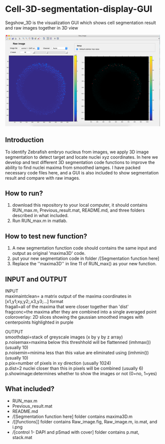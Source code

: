 # Cell-3D-segmentation-display-GUI
Segshow_3D is the visualization GUI which shows cell segmentation result and raw images together in 3D view


 ![image](https://github.com/George-wu509/Embryo-nuclei-segmentation/blob/master/%5Bfunctions%5D/1.png)


Introduction
-------------------------
To identify Zebrafish embryo nucleus from images, we apply 3D image segmentation to detect target and locate nuclei xyz coordinates. In here we develop and test different 3D segmentation code functions to improve the ability to find nuclei maxima from smoothed iamges. I have packed necessary code files here, and a GUI is also included to show segmentation result and compare with raw images.  


How to run?
-------------------------
1. download this repository to your local computer, it should contains RUN_max.m, Previous_result.mat, README.md, and three folders described in what included.  
2. Run RUN_max.m in matlab.   


How to test new function?
-------------------------
1. A new segmentation function code should contains the same input and output as original 'maxima3D' code.  
2. put your new segmentation code in folder /[Segmentation function here]  
3. Replace the ''maxima3D'' in line 11 of RUN_max() as your new function.  


INPUT and OUTPUT
-------------------------
INPUT   
  maximaintclean= a matrix output of the maxima coordinates in [x1,y1;xy,y2;,x3,y3;...] format  
  fragall=all of the maxima that were closer together than 'dist'  
  fragconc=the maxima after they are combined into a single averaged point  
  coloroverlay: 2D slices showing the gaussian smoothed images with centerpoints highlighted in purple  
  
OUTPUT  
  smoothdapi=stack of greyscale images  (x by y by z array)  
  p.noisemax=maxima below this threshhold will be flattenned (imhmax()) (usually 10)  
  p.noisemin=minima less than this value are eliminated using (imhmin()) (usually 10)  
  p.pix=number of pixels in xy direction (usually 1024)  
  p.dist=2 nuclei closer than this in pixels will be combined  (usually 6)  
  p.showimage:determines whether to show the images or not  (0=no, 1=yes)  


What included? 
-------------------------

* RUN_max.m
* Previous_result.mat
* README.md 
* /[Segmentation function here] folder contains maxima3D.m
* /[[functions]] folder contains Raw_image.fig, Raw_image.m, io.mat, and i.png
* /[control 1- DAPI and pSmad with cover] folder contains p.mat, stack.mat


